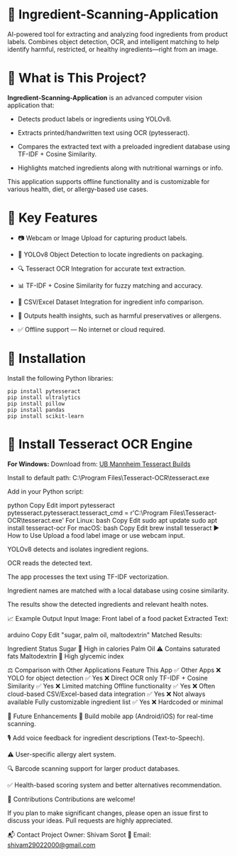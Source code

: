 # 🧪 Ingredient-Scanning-Application
AI-powered tool for extracting and analyzing food ingredients from product labels. Combines object detection, OCR, and intelligent matching to help identify harmful, restricted, or healthy ingredients—right from an image.

# 📌 What is This Project?
**Ingredient-Scanning-Application** is an advanced computer vision application that:

* Detects product labels or ingredients using YOLOv8.

* Extracts printed/handwritten text using OCR (pytesseract).

* Compares the extracted text with a preloaded ingredient database using TF-IDF + Cosine Similarity.

* Highlights matched ingredients along with nutritional warnings or info.

This application supports offline functionality and is customizable for various health, diet, or allergy-based use cases.

# 🔑 Key Features
* 📷 Webcam or Image Upload for capturing product labels.

* 🧠 YOLOv8 Object Detection to locate ingredients on packaging.

* 🔍 Tesseract OCR Integration for accurate text extraction.

* 📊 TF-IDF + Cosine Similarity for fuzzy matching and accuracy.

* 📁 CSV/Excel Dataset Integration for ingredient info comparison.

* 🧾 Outputs health insights, such as harmful preservatives or allergens.

* ✅ Offline support — No internet or cloud required.

# 🧰 Installation
Install the following Python libraries:  
```pip install opencv-python  
pip install pytesseract  
pip install ultralytics  
pip install pillow  
pip install pandas  
pip install scikit-learn  
```
# 🧠 Install Tesseract OCR Engine
**For Windows:**
Download from: [UB Mannheim Tesseract Builds](https://github.com/UB-Mannheim/tesseract/wiki)

Install to default path: C:\Program Files\Tesseract-OCR\tesseract.exe

Add in your Python script:

python
Copy
Edit
import pytesseract
pytesseract.pytesseract.tesseract_cmd = r'C:\Program Files\Tesseract-OCR\tesseract.exe'
For Linux:
bash
Copy
Edit
sudo apt update
sudo apt install tesseract-ocr
For macOS:
bash
Copy
Edit
brew install tesseract
▶️ How to Use
Upload a food label image or use webcam input.

YOLOv8 detects and isolates ingredient regions.

OCR reads the detected text.

The app processes the text using TF-IDF vectorization.

Ingredient names are matched with a local database using cosine similarity.

The results show the detected ingredients and relevant health notes.

📈 Example Output
Input Image: Front label of a food packet
Extracted Text:

arduino
Copy
Edit
"sugar, palm oil, maltodextrin"
Matched Results:

Ingredient	Status
Sugar	🚫 High in calories
Palm Oil	⚠️ Contains saturated fats
Maltodextrin	🚫 High glycemic index

⚖️ Comparison with Other Applications
Feature	This App ✅	Other Apps ❌
YOLO for object detection	✅ Yes	❌ Direct OCR only
TF-IDF + Cosine Similarity	✅ Yes	❌ Limited matching
Offline functionality	✅ Yes	❌ Often cloud-based
CSV/Excel-based data integration	✅ Yes	❌ Not always available
Fully customizable ingredient list	✅ Yes	❌ Hardcoded or minimal

🌱 Future Enhancements
📱 Build mobile app (Android/iOS) for real-time scanning.

🎙️ Add voice feedback for ingredient descriptions (Text-to-Speech).

⚠️ User-specific allergy alert system.

🔍 Barcode scanning support for larger product databases.

✅ Health-based scoring system and better alternatives recommendation.

🤝 Contributions
Contributions are welcome!

If you plan to make significant changes, please open an issue first to discuss your ideas. Pull requests are highly appreciated.

📬 Contact
Project Owner: Shivam Sorot
📧 Email: shivam29022000@gmail.com
